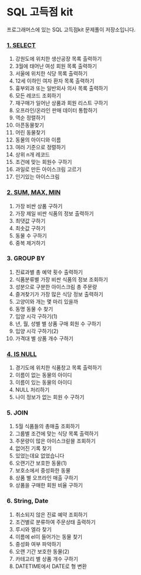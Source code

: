 # SQL 고득점 kit

프로그래머스에 있는 SQL 고득점kit 문제풀이 저장소입니다.

### [1. SELECT](https://github.com/starryboram/Algorithm/tree/main/Programmers_SQL/01.SELECT)
1. 강원도에 위치한 생산공장 목록 출력하기
2. 3월에 태어난 여성 회원 목록 출력하기
3. 서울에 위치한 식당 목록 출력하기
4. 12세 이하인 여자 환자 목록 출력하기
5. 흉부외과 또는 일반외사 의사 목록 출력하기
6. 모든 레코드 조회하기
7. 재구매가 일어난 상품과 회원 리스트 구하기
8. 오프라인/온라인 판매 데이터 통합하기
9. 역순 정렬하기
10. 아픈동물찾기
11. 어린 동물찾기
12. 동물의 아이디와 이름
13. 여러 기준으로 정렬하기
14. 상위 n개 레코드
15. 조건에 맞는 회원수 구하기
16. 과일로 만든 아이스크림 고르기
17. 인기있는 아이스크림

### [2. SUM, MAX, MIN](https://github.com/starryboram/Algorithm/tree/main/Programmers_SQL/02.%20SUM%2C%20MAX%2C%20MIN)
1. 가장 비싼 상품 구하기
2. 가장 제일 비싼 식품의 정보 출력하기
3. 최댓값 구하기
4. 최솟값 구하기
5. 동물 수 구하기
6. 중복 제거하기

### 3. GROUP BY
1. 진료과별 총 예약 횟수 출력하기
2. 식품분류별 가장 비싼 식품의 정보 조회하기
3. 성분으로 구분한 아이스크림 총 주문량
4. 즐겨찾기가 가장 많은 식당 정보 출력하기
5. 고양이와 개는 몇 마리 있을까
6. 동명 동물 수 찾기
7. 입양 시각 구하기(1)
8. 년, 월, 성별 별 상품 구매 회원 수 구하기
9. 입양 시각 구하기(2)
10. 가격대 별 상품 개수 구하기

### [4. IS NULL](https://github.com/starryboram/Algorithm/tree/main/Programmers_SQL/04.%20IS%20NULL)
1. 경기도에 위치한 식품창고 목록 출력하기
2. 이름이 없는 동물의 아이디
3. 이름이 있는 동물의 아이디
4. NULL 처리하기
5. 나이 정보가 없는 회원 수 구하기

### 5. JOIN
1. 5월 식품들의 총매출 조회하기
2. 그룹별 조건에 맞는 식당 목록 출력하기
3. 주문량이 많은 아이스크릳믈 조회하기
4. 없어진 기록 찾기
5. 있었는데요 없었습니다
6. 오랜기간 보호한 동물(1)
7. 보호소에서 중성화한 동물
8. 상품 별 오프라인 매출 구하기
9. 상품을 구매한 회원 비율 구하기

### 6. String, Date
1. 취소되지 않은 진료 예약 조회하기
2. 조건별로 분류하여 주문상태 출력하기
3. 루시와 엘라 찾기
4. 이름에 el이 들어가는 동물 찾기
5. 중성화 여부 파악하기
6. 오랜 기간 보호한 동물(2)
7. 카테고리 별 상품 개수 구하기
8. DATETIME에서 DATE로 형 변환
